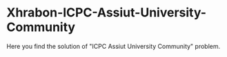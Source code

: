 # Xhrabon-ICPC-Assiut-University-Community
Here you find the solution of "ICPC Assiut University Community" problem. 
